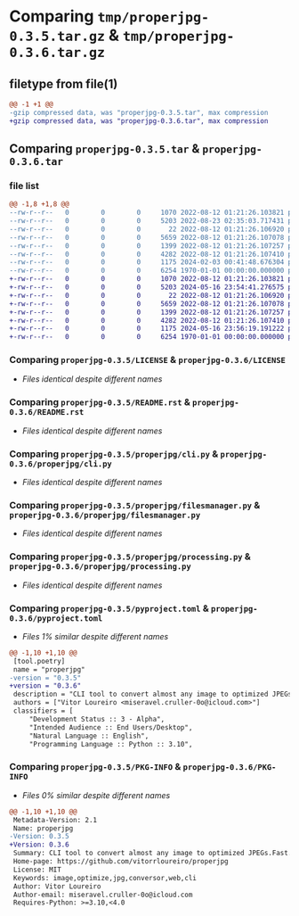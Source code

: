 # Comparing `tmp/properjpg-0.3.5.tar.gz` & `tmp/properjpg-0.3.6.tar.gz`

## filetype from file(1)

```diff
@@ -1 +1 @@
-gzip compressed data, was "properjpg-0.3.5.tar", max compression
+gzip compressed data, was "properjpg-0.3.6.tar", max compression
```

## Comparing `properjpg-0.3.5.tar` & `properjpg-0.3.6.tar`

### file list

```diff
@@ -1,8 +1,8 @@
--rw-r--r--   0        0        0     1070 2022-08-12 01:21:26.103821 properjpg-0.3.5/LICENSE
--rw-r--r--   0        0        0     5203 2022-08-23 02:35:03.717431 properjpg-0.3.5/README.rst
--rw-r--r--   0        0        0       22 2022-08-12 01:21:26.106920 properjpg-0.3.5/properjpg/__init__.py
--rw-r--r--   0        0        0     5659 2022-08-12 01:21:26.107078 properjpg-0.3.5/properjpg/cli.py
--rw-r--r--   0        0        0     1399 2022-08-12 01:21:26.107257 properjpg-0.3.5/properjpg/filesmanager.py
--rw-r--r--   0        0        0     4282 2022-08-12 01:21:26.107410 properjpg-0.3.5/properjpg/processing.py
--rw-r--r--   0        0        0     1175 2024-02-03 00:41:48.676304 properjpg-0.3.5/pyproject.toml
--rw-r--r--   0        0        0     6254 1970-01-01 00:00:00.000000 properjpg-0.3.5/PKG-INFO
+-rw-r--r--   0        0        0     1070 2022-08-12 01:21:26.103821 properjpg-0.3.6/LICENSE
+-rw-r--r--   0        0        0     5203 2024-05-16 23:54:41.276575 properjpg-0.3.6/README.rst
+-rw-r--r--   0        0        0       22 2022-08-12 01:21:26.106920 properjpg-0.3.6/properjpg/__init__.py
+-rw-r--r--   0        0        0     5659 2022-08-12 01:21:26.107078 properjpg-0.3.6/properjpg/cli.py
+-rw-r--r--   0        0        0     1399 2022-08-12 01:21:26.107257 properjpg-0.3.6/properjpg/filesmanager.py
+-rw-r--r--   0        0        0     4282 2022-08-12 01:21:26.107410 properjpg-0.3.6/properjpg/processing.py
+-rw-r--r--   0        0        0     1175 2024-05-16 23:56:19.191222 properjpg-0.3.6/pyproject.toml
+-rw-r--r--   0        0        0     6254 1970-01-01 00:00:00.000000 properjpg-0.3.6/PKG-INFO
```

### Comparing `properjpg-0.3.5/LICENSE` & `properjpg-0.3.6/LICENSE`

 * *Files identical despite different names*

### Comparing `properjpg-0.3.5/README.rst` & `properjpg-0.3.6/README.rst`

 * *Files identical despite different names*

### Comparing `properjpg-0.3.5/properjpg/cli.py` & `properjpg-0.3.6/properjpg/cli.py`

 * *Files identical despite different names*

### Comparing `properjpg-0.3.5/properjpg/filesmanager.py` & `properjpg-0.3.6/properjpg/filesmanager.py`

 * *Files identical despite different names*

### Comparing `properjpg-0.3.5/properjpg/processing.py` & `properjpg-0.3.6/properjpg/processing.py`

 * *Files identical despite different names*

### Comparing `properjpg-0.3.5/pyproject.toml` & `properjpg-0.3.6/pyproject.toml`

 * *Files 1% similar despite different names*

```diff
@@ -1,10 +1,10 @@
 [tool.poetry]
 name = "properjpg"
-version = "0.3.5"
+version = "0.3.6"
 description = "CLI tool to convert almost any image to optimized JPEGs.Fast."
 authors = ["Vitor Loureiro <miseravel.cruller-0o@icloud.com>"]
 classifiers = [
     "Development Status :: 3 - Alpha",
     "Intended Audience :: End Users/Desktop",
     "Natural Language :: English",
     "Programming Language :: Python :: 3.10",
```

### Comparing `properjpg-0.3.5/PKG-INFO` & `properjpg-0.3.6/PKG-INFO`

 * *Files 0% similar despite different names*

```diff
@@ -1,10 +1,10 @@
 Metadata-Version: 2.1
 Name: properjpg
-Version: 0.3.5
+Version: 0.3.6
 Summary: CLI tool to convert almost any image to optimized JPEGs.Fast.
 Home-page: https://github.com/vitorrloureiro/properjpg
 License: MIT
 Keywords: image,optimize,jpg,conversor,web,cli
 Author: Vitor Loureiro
 Author-email: miseravel.cruller-0o@icloud.com
 Requires-Python: >=3.10,<4.0
```

